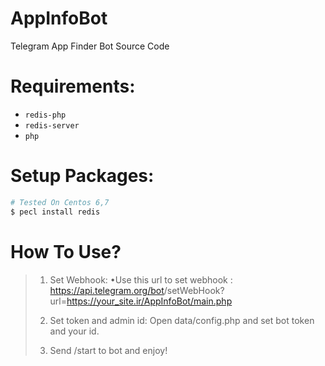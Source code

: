 # AppInfoBot
Telegram App Finder Bot Source Code

# Requirements: 
- `redis-php`
- `redis-server`
- `php`

# Setup Packages:
```bash
# Tested On Centos 6,7
$ pecl install redis
```

# How To Use?
> 1. Set Webhook:
> •Use this url to set webhook :
> https://api.telegram.org/bot<TOKEN>/setWebHook?url=https://your_site.ir/AppInfoBot/main.php
> 
> 2. Set token and admin id:
> Open data/config.php and set bot token and your id.
>
> 3. Send /start to bot and enjoy!
